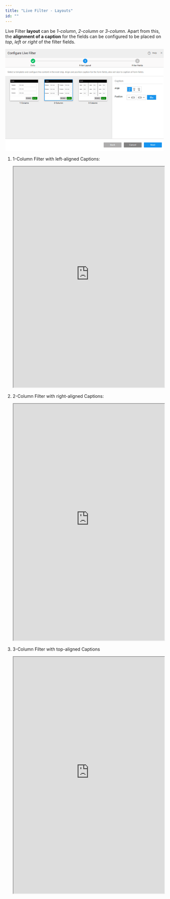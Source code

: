 ```yaml
---
title: "Live Filter - Layouts"
id: ""
---
```


Live Filter **layout** can be _1-column_, _2-column_ or _3-column_. Apart from this, the **alignment of a caption** for the fields can be configured to be placed on _top_, _left_ or _right_ of the filter fields.

[![](/learn/assets/lftr_layout.png)](/learn/assets/lftr_layout.png)

1. 1-Column Filter with left-aligned Captions: 
    
    <iframe width="100%" height="700" style="background-color: snow;" allowtransparency="true" src="https://apps.wavemakeronline.com/documentation_snippets/#/LiveFilter">1-column Filter</iframe>
    
2. 2-Column Filter with right-aligned Captions: 
    
    <iframe width="100%" height="750" style="background-color: snow;" allowtransparency="true" src="https://apps.wavemakeronline.com/documentation_snippets/#/LiveFilterwithTwoCol">2-column Filter</iframe>
    
3. 3-Column Filter with top-aligned Captions 
    
    <iframe width="100%" height="750" style="background-color: snow;" allowtransparency="true" src="https://apps.wavemakeronline.com/documentation_snippets/#/LiveFilterwithThreeCol">3-column Filter</iframe>
    
